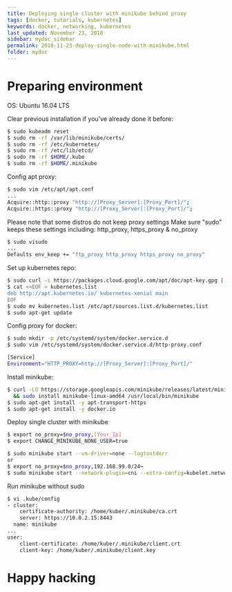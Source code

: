```yaml
---
title: Deploying single cluster with minikube behind proxy
tags: [docker, tutorials, kubernetes]
keywords: docker, networking, kubernetes
last_updated: November 23, 2018
sidebar: mydoc_sidebar
permalink: 2018-11-23-deploy-single-node-with-minikube.html
folder: mydoc
---
```




Preparing environment
=====================
OS: Ubuntu 16.04 LTS

Clear previous installation if you've already done it before:
```sh
$ sudo kubeadm reset
$ sudo rm -rf /var/lib/minikube/certs/
$ sudo rm -rf /etc/kubernetes/
$ sudo rm -rf /etc/lib/etcd/
$ sudo rm -rf $HOME/.kube
$ sudo rm -rf $HOME/.minikube
```

Config apt proxy:
```sh
$ sudo vim /etc/apt/apt.conf
...
Acquire::http::proxy "http://[Proxy_Server]:[Proxy_Port]/";
Acquire::https::proxy "http://[Proxy_Server]:[Proxy_Port]/";
```

Please note that some distros do not keep proxy settings
Make sure "sudo" keeps these settings including: http_proxy, https_proxy & no_proxy
```sh
$ sudo visudo
...
Defaults env_keep += "ftp_proxy http_proxy https_proxy no_proxy"
```

Set up kubernetes repo:
```sh
$ sudo curl -s https://packages.cloud.google.com/apt/doc/apt-key.gpg | apt-key add -
$ cat <<EOF > kubernetes.list
deb http://apt.kubernetes.io/ kubernetes-xenial main
EOF
$ sudo mv kubernetes.list /etc/apt/sources.list.d/kubernetes.list
$ sudo apt-get update
```

Config proxy for docker:
```sh
$ sudo mkdir -p /etc/systemd/system/docker.service.d
$ sudo vim /etc/systemd/system/docker.service.d/http-proxy.conf

[Service]
Environment="HTTP_PROXY=http://[Proxy_Server]:[Proxy_Port]/"
```

Install minikube:
```sh
$ curl -LO https://storage.googleapis.com/minikube/releases/latest/minikube-linux-amd64 \
  && sudo install minikube-linux-amd64 /usr/local/bin/minikube
$ sudo apt-get install -y apt-transport-https
$ sudo apt-get install -y docker.io
```

Deploy single cluster with minikube
```sh
$ export no_proxy=$no_proxy,[Your_Ip]
$ export CHANGE_MINIKUBE_NONE_USER=true

$ sudo minikube start --vm-driver=none --logtostderr
or
$ export no_proxy=$no_proxy,192.168.99.0/24¬
$ sudo minikube start --network-plugin=cni --extra-config=kubelet.network-plugin=cni --memory=5120 --docker-env http_proxy=$http_proxy --docker-env https_proxy=$https_proxy --docker-env no_proxy=$no_proxy,192.168.99.0/24 --logtostderr
```

Run minikube without sudo
```sh
$ vi .kube/config
- cluster:
    certificate-authority: /home/kuber/.minikube/ca.crt
    server: https://10.0.2.15:8443
  name: minikube
...
user:
    client-certificate: /home/kuber/.minikube/client.crt
    client-key: /home/kuber/.minikube/client.key
```

Happy hacking
=============
